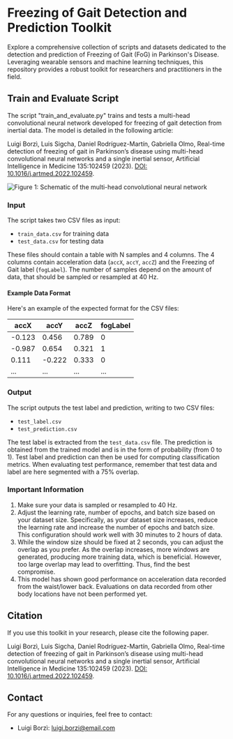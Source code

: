 # Freezing of Gait Detection and Prediction Toolkit

Explore a comprehensive collection of scripts and datasets dedicated to the detection and prediction of Freezing of Gait (FoG) in Parkinson's Disease. Leveraging wearable sensors and machine learning techniques, this repository provides a robust toolkit for researchers and practitioners in the field.

## Train and Evaluate Script

The script "train_and_evaluate.py" trains and tests a multi-head convolutional neural network developed for freezing of gait detection from inertial data. The model is detailed in the following article:

Luigi Borzì, Luis Sigcha, Daniel Rodríguez-Martín, Gabriella Olmo, Real-time detection of freezing of gait in Parkinson’s disease using multi-head convolutional neural networks and a single inertial sensor, Artificial Intelligence in Medicine 135:102459 (2023). [DOI: 10.1016/j.artmed.2022.102459](https://doi.org/10.1016/j.artmed.2022.102459).

![Figure 1: Schematic of the multi-head convolutional neural network](C:/Users/luigi/Downloads/architecture_picture-1.png)

### Input

The script takes two CSV files as input:

- `train_data.csv` for training data
- `test_data.csv` for testing data

These files should contain a table with N samples and 4 columns. The 4 columns contain acceleration data (`accX`, `accY`, `accZ`) and the Freezing of Gait label (`fogLabel`). The number of samples depend on the amount of data, that should be sampled or resampled at 40 Hz.

#### Example Data Format

Here's an example of the expected format for the CSV files:

| accX   | accY   | accZ   | fogLabel |
|--------|--------|--------|----------|
| -0.123 |  0.456 |  0.789 |        0 |
| -0.987 |  0.654 |  0.321 |        1 |
|  0.111 | -0.222 |  0.333 |        0 |
|   ...  |   ...  |   ...  |      ... |

### Output

The script outputs the test label and prediction, writing to two CSV files:

- `test_label.csv`
- `test_prediction.csv`

The test label is extracted from the `test_data.csv` file. The prediction is obtained from the trained model and is in the form of probability (from 0 to 1). Test label and prediction can then be used for computing classification metrics. When evaluating test performance, remember that test data and label are here segmented with a 75% overlap.

### Important Information

1. Make sure your data is sampled or resampled to 40 Hz.
2. Adjust the learning rate, number of epochs, and batch size based on your dataset size. Specifically, as your dataset size increases, reduce the learning rate and increase the number of epochs and batch size. This configuration should work well with 30 minutes to 2 hours of data.
3. While the window size should be fixed at 2 seconds, you can adjust the overlap as you prefer. As the overlap increases, more windows are generated, producing more training data, which is beneficial. However, too large overlap may lead to overfitting. Thus, find the best compromise.
4. This model has shown good performance on acceleration data recorded from the waist/lower back. Evaluations on data recorded from other body locations have not been performed yet.

## Citation

If you use this toolkit in your research, please cite the following paper.

Luigi Borzì, Luis Sigcha, Daniel Rodríguez-Martín, Gabriella Olmo, Real-time detection of freezing of gait in Parkinson’s disease using multi-head convolutional neural networks and a single inertial sensor, Artificial Intelligence in Medicine 135:102459 (2023). [DOI: 10.1016/j.artmed.2022.102459](https://doi.org/10.1016/j.artmed.2022.102459).

## Contact

For any questions or inquiries, feel free to contact:

- Luigi Borzì: [luigi.borzi@email.com](mailto:luigi.borzi@email.com)

